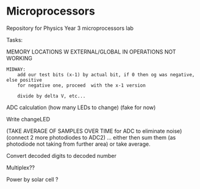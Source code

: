 # Microprocessors
Repository for Physics Year 3 microprocessors lab

Tasks:

MEMORY LOCATIONS W EXTERNAL/GLOBAL IN OPERATIONS NOT WORKING 

    MIDWAY:
        add our test bits (x-1) by actual bit, if 0 then og was negative, else positive
        for negative one, proceed  with the x-1 version

        divide by delta V, etc...



ADC calculation (how many LEDs to change) (fake for now)

Write changeLED


(TAKE AVERAGE OF SAMPLES OVER TIME for ADC to eliminate noise) 
(connect 2 more photodiodes to ADC2) ... either then sum them (as photodiode not taking from further area) or take average.


Convert decoded digits to decoded number

Multiplex??


Power by solar cell ?